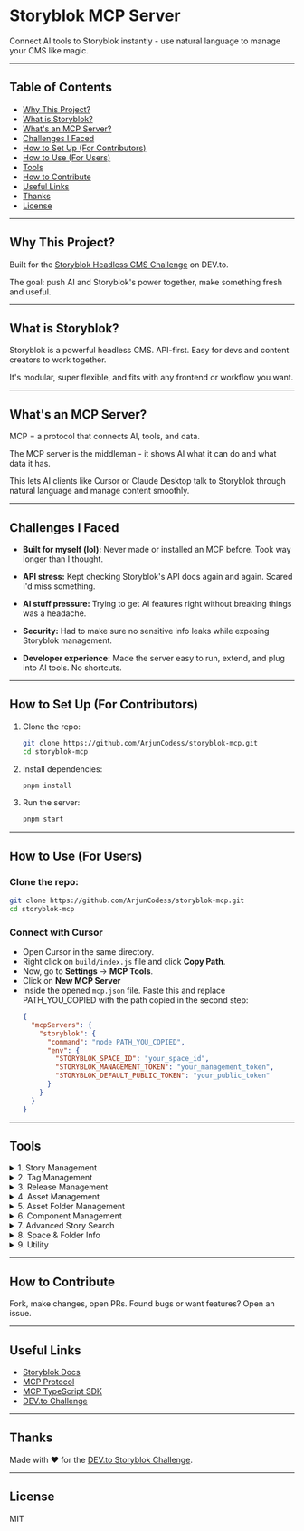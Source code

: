 # Storyblok MCP Server

Connect AI tools to Storyblok instantly - use natural language to manage your CMS like magic.

<!-- ---

## Demo

[![Watch the demo](https://img.youtube.com/vi/YOUR_DEMO_VIDEO_ID_HERE/0.jpg)](https://www.youtube.com/watch?v=YOUR_DEMO_VIDEO_ID_HERE) -->

---

## Table of Contents

<!-- - [Demo](#demo) -->
- [Why This Project?](#why-this-project)
- [What is Storyblok?](#what-is-storyblok)
- [What's an MCP Server?](#whats-an-mcp-server)
- [Challenges I Faced](#challenges-i-faced)
- [How to Set Up (For Contributors)](#how-to-set-up-for-contributors)
- [How to Use (For Users)](#how-to-use-for-users)
- [Tools](#tools)
- [How to Contribute](#how-to-contribute)
- [Useful Links](#useful-links)
- [Thanks](#thanks)
- [License](#license)

---

## Why This Project?

Built for the [Storyblok Headless CMS Challenge](https://dev.to/challenges/storyblok) on DEV.to.

The goal: push AI and Storyblok's power together, make something fresh and useful.

---

## What is Storyblok?

Storyblok is a powerful headless CMS. API-first. Easy for devs and content creators to work together.

It's modular, super flexible, and fits with any frontend or workflow you want.

---

## What's an MCP Server?

MCP = a protocol that connects AI, tools, and data.

The MCP server is the middleman - it shows AI what it can do and what data it has.

This lets AI clients like Cursor or Claude Desktop talk to Storyblok through natural language and manage content smoothly.

---

## Challenges I Faced

* **Built for myself (lol):**
  Never made or installed an MCP before. Took way longer than I thought.

* **API stress:**
  Kept checking Storyblok's API docs again and again. Scared I'd miss something.

* **AI stuff pressure:**
  Trying to get AI features right without breaking things was a headache.

* **Security:**
  Had to make sure no sensitive info leaks while exposing Storyblok management.

* **Developer experience:**
  Made the server easy to run, extend, and plug into AI tools. No shortcuts.

---

## How to Set Up (For Contributors)

1. Clone the repo:

   ```sh
   git clone https://github.com/ArjunCodess/storyblok-mcp.git
   cd storyblok-mcp
   ```

2. Install dependencies:

   ```sh
   pnpm install
   ```

3. Run the server:

   ```sh
   pnpm start
   ```

---

## How to Use (For Users)

### Clone the repo:

   ```sh
   git clone https://github.com/ArjunCodess/storyblok-mcp.git
   cd storyblok-mcp
   ```

### Connect with Cursor

- Open Cursor in the same directory.
- Right click on `build/index.js` file and click **Copy Path**.
- Now, go to **Settings** → **MCP Tools**.
- Click on **New MCP Server**
- Inside the opened `mcp.json` file. Paste this and replace PATH_YOU_COPIED with the path copied in the second step:
  ```json
  {
    "mcpServers": {
      "storyblok": {
        "command": "node PATH_YOU_COPIED",
        "env": {
          "STORYBLOK_SPACE_ID": "your_space_id",
          "STORYBLOK_MANAGEMENT_TOKEN": "your_management_token",
          "STORYBLOK_DEFAULT_PUBLIC_TOKEN": "your_public_token"
        }
      }
    }
  }
  ```

---

## Tools

<details>
<summary>1. Story Management</summary>

- **fetch_stories**  
  Retrieve a list of stories (pages, folders, or content entries) from Storyblok. Supports filtering, pagination, and search.

- **get_story**  
  Fetch a single story by its ID.

- **create_story**  
  Create a new story (page, folder, or content entry) in Storyblok.

- **update_story**  
  Update an existing story's content, name, slug, or tags.

- **delete_story**  
  Delete a story by its ID.

- **publish_story**  
  Publish a story, making it live.

- **unpublish_story**  
  Unpublish a story, removing it from the live site.

- **get_story_versions**  
  Retrieve all previous versions of a story for version history and rollback.

- **restore_story**  
  Restore a story to a previous version.
</details>

<details>
<summary>2. Tag Management</summary>

- **fetch_tags**  
  List all tags used in the space.

- **create_tag**  
  Create a new tag.

- **create_tag_and_add_to_story**  
  Create a tag and immediately assign it to a story.

- **delete_tag**  
  Delete a tag by its ID.
</details>

<details>
<summary>3. Release Management</summary>

- **fetch_releases**  
  List all releases (content batches for scheduled publishing).

- **create_release**  
  Create a new release.

- **add_story_to_release**  
  Add a story to a release.

- **publish_release**  
  Publish all stories in a release.

- **delete_release**  
  Delete a release.
</details>

<details>
<summary>4. Asset Management</summary>

- **fetch_assets**  
  List all assets (images, files, etc.) in the space.

- **get_asset**  
  Fetch a single asset by its ID.

- **delete_asset**  
  Delete an asset.

- **init_asset_upload**  
  Start uploading a new asset.

- **complete_asset_upload**  
  Complete the asset upload process.
</details>

<details>
<summary>5. Asset Folder Management</summary>

- **fetch_asset_folders**  
  List all asset folders.

- **create_asset_folder**  
  Create a new asset folder.

- **update_asset_folder**  
  Rename an asset folder.

- **delete_asset_folder**  
  Delete an asset folder.
</details>

<details>
<summary>6. Component Management</summary>

- **fetch_components**  
  List all components (content types) in the space.

- **get_component**  
  Fetch a single component by its ID.

- **create_component**  
  Create a new component.

- **update_component**  
  Update a component's schema or settings.

- **delete_component**  
  Delete a component.
</details>

<details>
<summary>7. Advanced Story Search</summary>

- **search_stories**  
  Search for stories using advanced filters (by slug, tag, etc.).

- **get_story_by_slug**  
  Fetch a story by its slug.
</details>

<details>
<summary>8. Space & Folder Info</summary>

- **get_space**  
  Get information about the current Storyblok space.

- **fetch_folders**  
  List all story folders.

- **fetch_datasources**  
  List all datasources (for dynamic select fields, etc.).
</details>

<details>
<summary>9. Utility</summary>

- **ping**  
  Check if the server and Storyblok API are reachable.
</details>

---

## How to Contribute

Fork, make changes, open PRs.
Found bugs or want features? Open an issue.

---

## Useful Links

* [Storyblok Docs](https://www.storyblok.com/docs)
* [MCP Protocol](https://github.com/modelcontextprotocol)
* [MCP TypeScript SDK](https://github.com/modelcontextprotocol/typescript-sdk)
* [DEV.to Challenge](https://dev.to/challenges/storyblok)

---

## Thanks

Made with ❤️ for the [DEV.to Storyblok Challenge](https://dev.to/challenges/storyblok).

---

## License

MIT